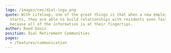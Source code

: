```yaml
---
logo: /images/cms/dial-logo.png
quote: With Lifeloop, one of the great things is that when a new employee
  starts, they are able to build relationships with residents even faster
  because all of the information is at their fingertips.
author: Reed Davis
position: Dial Retirement Communities
pages:
  - /features/communication
---
```

